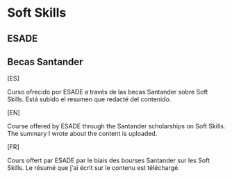 # Soft Skills
## ESADE
## Becas Santander

[ES]

Curso ofrecido por ESADE a través de las becas Santander sobre Soft Skills. Está subido el resumen que redacté del contenido.

[EN]

Course offered by ESADE through the Santander scholarships on Soft Skills. The summary I wrote about the content is uploaded.

[FR]

Cours offert par ESADE par le biais des bourses Santander sur les Soft Skills. Le résumé que j'ai écrit sur le contenu est téléchargé.
